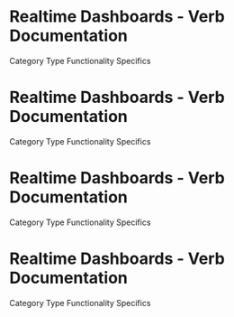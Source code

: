  
# Realtime Dashboards - Verb Documentation
 
Category                  Type                      Functionality             Specifics                
 
# Realtime Dashboards - Verb Documentation
 
Category                  Type                      Functionality             Specifics                
 
# Realtime Dashboards - Verb Documentation
 
Category                  Type                      Functionality             Specifics                
 
# Realtime Dashboards - Verb Documentation
 
Category                  Type                      Functionality             Specifics                
